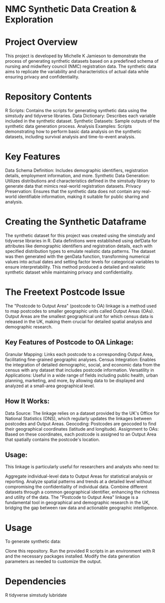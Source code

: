# NMC Synthetic Data Creation & Exploration

# Project Overview
This project is developed by Michelle K Jamieson to demonstrate the process of generating synthetic datasets based on a predefined schema of nursing and midwifery council (NMC) registration data. The synthetic data aims to replicate the variability and characteristics of actual data while ensuring privacy and confidentiality.

# Repository Contents
R Scripts: Contains the scripts for generating synthetic data using the simstudy and tidyverse libraries.
Data Dictionary: Describes each variable included in the synthetic dataset.
Synthetic Datasets: Sample outputs of the synthetic data generation process.
Analysis Examples: Scripts demonstrating how to perform basic data analysis on the synthetic datasets, including survival analysis and time-to-event analysis.

# Key Features
Data Schema Definition: Includes demographic identifiers, registration details, employment information, and more.
Synthetic Data Generation: Utilizes distributions and characteristics defined in the simstudy library to generate data that mimics real-world registration datasets.
Privacy Preservation: Ensures that the synthetic data does not contain any real-world identifiable information, making it suitable for public sharing and analysis.

# Creating the Synthetic Dataframe
The synthetic dataset for this project was created using the simstudy and tidyverse libraries in R. Data definitions were established using defData for attributes like demographic identifiers and registration details, each with specified distribution types to emulate realistic data patterns. The dataset was then generated with the genData function, transforming numerical values into actual dates and setting factor levels for categorical variables to ensure interpretability. This method produced a detailed and realistic synthetic dataset while maintaining privacy and confidentiality.

# The Freetext Postcode Issue
The "Postcode to Output Area" (postcode to OA) linkage is a method used to map postcodes to smaller geographic units called Output Areas (OAs). Output Areas are the smallest geographical unit for which census data is released in the UK, making them crucial for detailed spatial analysis and demographic research.

## Key Features of Postcode to OA Linkage:
Granular Mapping: Links each postcode to a corresponding Output Area, facilitating fine-grained geographic analyses.
Census Integration: Enables the integration of detailed demographic, social, and economic data from the census with any dataset that includes postcode information.
Versatility in Applications: Useful in a wide range of fields including public health, urban planning, marketing, and more, by allowing data to be displayed and analyzed at a small-area geographical level.

## How It Works:
Data Source: The linkage relies on a dataset provided by the UK's Office for National Statistics (ONS), which regularly updates the linkages between postcodes and Output Areas.
Geocoding: Postcodes are geocoded to find their geographical coordinates (latitude and longitude).
Assignment to OAs: Based on these coordinates, each postcode is assigned to an Output Area that spatially contains the postcode's location.

## Usage:
This linkage is particularly useful for researchers and analysts who need to:

Aggregate individual-level data to Output Areas for statistical analysis or reporting.
Analyze spatial patterns and trends at a detailed level without compromising the confidentiality of individual data.
Combine different datasets through a common geographical identifier, enhancing the richness and utility of the data.
The "Postcode to Output Area" linkage is a fundamental tool in geographical and demographic research in the UK, bridging the gap between raw data and actionable geographic intelligence.

# Usage
To generate synthetic data:

Clone this repository.
Run the provided R scripts in an environment with R and the necessary packages installed.
Modify the data generation parameters as needed to customize the output.

# Dependencies
R
tidyverse
simstudy
lubridate

